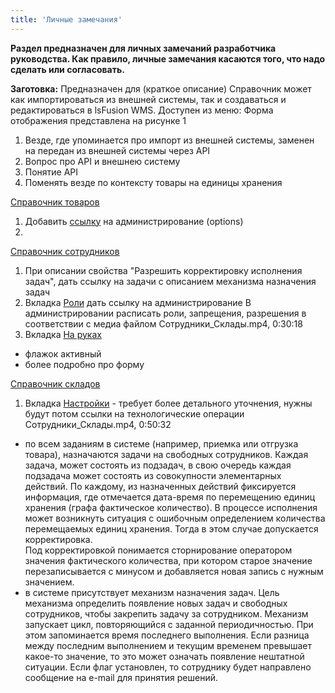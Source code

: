 ```yaml
---
title: 'Личные замечания'
---
```


**Раздел предназначен для личных замечаний разработчика руководства. Как правило, личные замечания касаются того, что надо сделать или согласовать.**

**Заготовка:**
Предназначен для (краткое описание)
Справочник может как импортироваться из внешней системы, так и создаваться и редактироваться в lsFusion WMS.
Доступен из меню:
Форма отображения представлена на рисунке 1

1. Везде, где упоминается про импорт из внешней системы, заменен на передан из внешней системы через API
2. Вопрос про API и внешнею систему
3. Понятие API
4. Поменять везде по контексту товары на единицы хранения

[Справочник товаров](../nri/items.md)
1. Добавить [ссылку](../nri/items.md#вкладка-лог-штрихкодов) на администрирование (options)
2. 

[Справочник сотрудников](../nri/referenceemployees.md)
1. При описании свойства "Разрешить корректировку исполнения задач", дать ссылку на задачи с описанием механизма назначения задач
2. Вкладка [Роли](../nri/referenceemployees.md#вкладка-роли) дать ссылку на администрирование
В администрировании расписать роли, запрещения, разрешения в соответствии с медиа файлом Сотрудники_Склады.mp4, 0:30:18
3. Вкладка [На руках](../nri/referenceemployees.md#вкладка-на-руках)
- флажок активный
- более подробно про форму

[Справочник складов](../stock/stocks.md)
1. Вкладка [Настройки](../stock/stocks.md#вкладка-настройки) - требует более детального уточнения, 
нужны будут потом ссылки на технологические операции Сотрудники_Склады.mp4, 0:50:32






- по всем заданиям в системе (например, приемка или отгрузка товара), назначаются задачи на свободных сотрудников.
  Каждая задача, может состоять из подзадач, в свою очередь каждая подзадача может состоять из совокупности элементарных действий.
  По каждому, из назначенных действий фиксируется информация, где отмечается дата-время по перемещению единиц хранения (графа фактическое количество).
  В процессе исполнения может возникнуть ситуация с ошибочным определением количества перемещаемых единиц хранения. Тогда в этом случае допускается корректировка.  
  Под корректировкой понимается сторнирование оператором значения фактического количества, при котором старое значение перезаписывается с минусом и
  добавляется новая запись с нужным значением.   
- в системе присутствует механизм назначения задач.
  Цель механизма определить появление новых задач и свободных сотрудников, чтобы закрепить задачу за сотрудником.
  Механизм запускает цикл, повторяющийся с заданной периодичностью. При этом запоминается время последнего выполнения.
  Если разница между последним выполнением и текущим временем превышает какое-то значение, то это может означать появление нештатной ситуации.
  Если флаг установлен, то сотруднику будет направлено сообщение на e-mail для принятия решений.